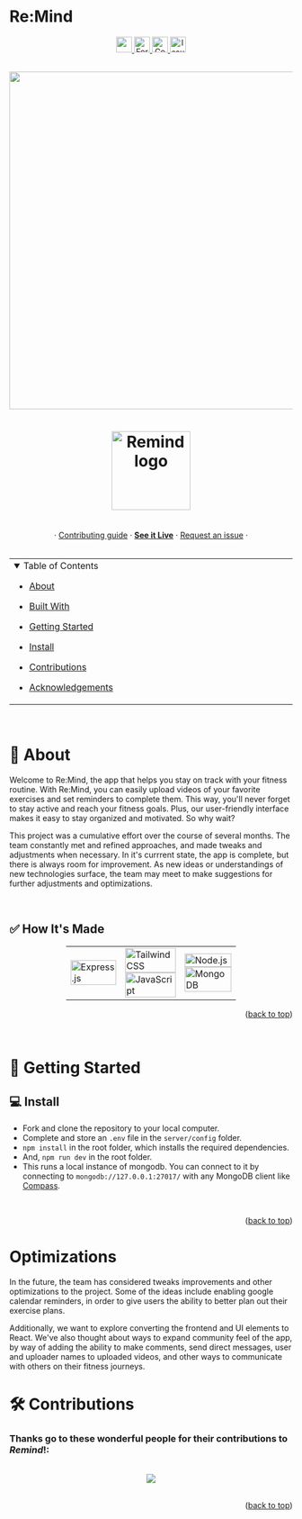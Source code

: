 # Re:Mind

<div align="center">
<a href="https://deploy.cyclic.sh/GH_LOGIN/GH_REPO">
    <img height="28px" src="https://deploy.cyclic.sh/button.svg" />
</a>
<a href="https://github.com/April-Yuen/Remind/network/members">
  <img height="28px" src="https://img.shields.io/github/forks/April-Yuen/Remind?color=6ca4cc" alt="Forks"/>
</a>
<a href="https://github.com/April-Yuen/Remind/contributors">
  <img height="28px" src="https://img.shields.io/github/contributors/April-Yuen/Remind?color=88bc10&logo=github&logoColor=white" alt="Contributors"/>
</a>
<a href="https://github.com/April-Yuen/Remind/issues">
  <img height="28px" src="https://img.shields.io/github/issues/April-Yuen/Remind" alt="Issues"/>
</a>
</div>

<br>

 <p align="center" ><img src="https://github.com/leroialfonse/Remind/blob/BrandonCurrent/DemoVideo.gif" width="600"/> </p>

<h1 align="center">
  <a href="https://remind-workout.cyclic.app/">
    <img src="https://github.com/leroialfonse/Remind/blob/main/Remind.jpg" alt="Remind logo" width="140">
  </a>
</h1>

<div align="center">

  <br/>
  ·
  <a href="https://github.com/April-Yuen/Remind/blob/development/.github/CONTRIBUTING.md">Contributing guide</a>
  ·
  <a href="https://remind-workout.cyclic.app/"><strong>See it Live</strong></a>
  ·
  <a href="https://github.com/April-Yuen/Remind/issues">Request an issue</a>
  ·
</div>

<br/>

<div align="center" id="top">
<table>
  <tr>
    <td valign="top" style="width:30%">
    <details open="open">
  <summary>Table of Contents</summary>

- [About](#-about)
- [Built With](#-built-with)
- [Getting Started](#-getting-started)
- [Install](#-install)
- [Contributions](#%EF%B8%8F-contributions)
- [Acknowledgements](#-acknowledgements)

  </details>

</table>
</div>

<br/>

# 📢 About

Welcome to Re:Mind, the app that helps you stay on track with your fitness routine. With Re:Mind, you can easily upload videos of your favorite exercises and set reminders to complete them. This way, you'll never forget to stay active and reach your fitness goals. Plus, our user-friendly interface makes it easy to stay organized and motivated. So why wait?

This project was a cumulative effort over the course of several months. The team constantly met and refined approaches, and made tweaks and adjustments when necessary. In it's currrent state, the app is complete, but there is always room for improvement. As new ideas or understandings of new technologies surface, the team may meet to make suggestions for further adjustments and optimizations.

<br/>

## ✅ How It's Made

<div style="width:60%;margin:0 auto;" align="center">
  <table>
    <tr>
      <td valign="center">
      <img width="100%" title="Express" src="https://img.shields.io/badge/Express.js-404D59?style=for-the-badge" alt="Express.js"/>
      </td>
      <td valign="center">
       <img width="100%" title="Tailwind CSS" src="https://img.shields.io/badge/Tailwind_CSS-38B2AC?style=for-the-badge&logo=tailwind-css&logoColor=white" alt="Tailwind CSS"/>
       <img width="100%" title="JavaScript" src="https://img.shields.io/badge/JavaScript-F7DF1E?style=for-the-badge&logo=JavaScript&logoColor=white" alt="JavaScript"/>
      </td>
      <td valign="center">
       <img width="100%" title="Node.js" src="https://img.shields.io/badge/Node.js-90c53f?style=for-the-badge&logo=node.js&logoColor=white" alt="Node.js"/>
       <img width="100%" title="MongoDB" src="https://img.shields.io/badge/MongoDB-4EA94B?style=for-the-badge&logo=mongodb&logoColor=white" alt="MongoDB"/>
      </td>
    </tr>
  </table>
</div>

<p align="right">(<a href="#top">back to top</a>)</p>

<br>

# 🚀 Getting Started

## 💻 Install

- Fork and clone the repository to your local computer.
- Complete and store an `.env` file in the `server/config` folder.
- `npm install` in the root folder, which installs the required dependencies.
- And, `npm run dev` in the root folder.
- This runs a local instance of mongodb. You can connect to it by connecting to `mongodb://127.0.0.1:27017/` with any MongoDB client like [Compass](https://www.mongodb.com/products/compass).

<br>

<p align="right">(<a href="#top">back to top</a>)</p>

# Optimizations

<p>In the future, the team has considered tweaks improvements and other optimizations to the project. Some of the ideas include enabling google calendar reminders, in order to give users the ability to better plan out their exercise plans.</p>

<p>Additionally, we want to explore converting the frontend and UI elements to React. We've also thought about ways to expand community feel of the app, by way of adding the ability to make comments, send direct messages, user and uploader names to uploaded videos, and other ways to communicate with others on their fitness journeys.</p>

# 🛠️ Contributions

### Thanks go to these wonderful people for their contributions to <em>Remind</em>!:

 <br>

<div align="center"
  <a href="https://github.com/April-Yuen/Remind/graphs/contributors">
    <img src="https://contrib.rocks/image?repo=April-Yuen/Remind&max=100"/>
  </a> 
</div>

<br>

<p align="right">(<a href="#top">back to top</a>)</p>
